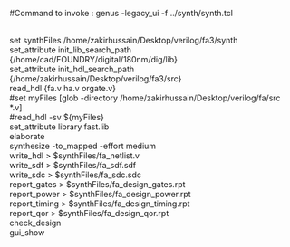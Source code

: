 #Command to invoke : genus -legacy_ui -f ../synth/synth.tcl

<br/>set synthFiles /home/zakirhussain/Desktop/verilog/fa3/synth
<br/>set_attribute init_lib_search_path {/home/cad/FOUNDRY/digital/180nm/dig/lib}
<br/>set_attribute init_hdl_search_path {/home/zakirhussain/Desktop/verilog/fa3/src}
<br/>read_hdl {fa.v ha.v orgate.v}
<br/>#set myFiles [glob -directory /home/zakirhussain/Desktop/verilog/fa/src *.v]
<br/>#read_hdl -sv ${myFiles}
<br/>set_attribute library fast.lib
<br/>elaborate
<br/>synthesize -to_mapped -effort medium
<br/>write_hdl > $synthFiles/fa_netlist.v
<br/>write_sdf > $synthFiles/fa_sdf.sdf
<br/>write_sdc > $synthFiles/fa_sdc.sdc
<br/>report_gates > $synthFiles/fa_design_gates.rpt
<br/>report_power > $synthFiles/fa_design_power.rpt
<br/>report_timing > $synthFiles/fa_design_timing.rpt
<br/>report_qor > $synthFiles/fa_design_qor.rpt
<br/>check_design
<br/>gui_show

